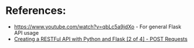 # References:

- https://www.youtube.com/watch?v=qbLc5a9jdXo - For general Flask API usage
- [Creating a RESTFul API with Python and Flask [2 of 4] - POST Requests](https://www.youtube.com/watch?v=qH--M56OsUg)

